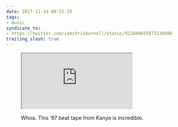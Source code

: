 ```yaml
---
date: 2017-11-19 00:55:29
tags:
- music
syndicate_to:
- https://twitter.com/iamchrisburnell/status/932049655873130496
trailing_slash: true
---
```



<figure>
    <div class="media  media--youtube">
        <iframe src="https://www.youtube.com/embed/myrXQebr488" title="KanYe West 1997 Beat Tape (All 8 tracks)" webkitallowfullscreen mozallowfullscreen allowfullscreen></iframe>
    </div>
    <figcaption>
        <p>Whoa. This ’97 beat tape from Kanye is incredible.</p>
    </figcaption>
</figure>
